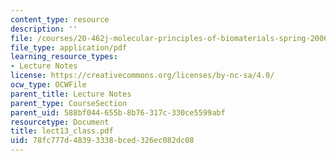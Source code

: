 ```yaml
---
content_type: resource
description: ''
file: /courses/20-462j-molecular-principles-of-biomaterials-spring-2006/78fc777d48393338bced326ec082dc08_lect13_class.pdf
file_type: application/pdf
learning_resource_types:
- Lecture Notes
license: https://creativecommons.org/licenses/by-nc-sa/4.0/
ocw_type: OCWFile
parent_title: Lecture Notes
parent_type: CourseSection
parent_uid: 588bf044-655b-8b76-317c-330ce5599abf
resourcetype: Document
title: lect13_class.pdf
uid: 78fc777d-4839-3338-bced-326ec082dc08
---
```

